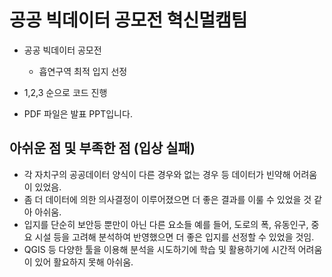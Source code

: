 # 공공 빅데이터 공모전 혁신멀캠팀

- 공공 빅데이터 공모전
  - 흡연구역 최적 입지 선정

- 1,2,3 순으로 코드 진행

- PDF 파일은 발표 PPT입니다.

## 아쉬운 점 및 부족한 점 (입상 실패)

- 각 자치구의 공공데이터 양식이 다른 경우와 없는 경우 등 데이터가 빈약해 어려움이 있었음.
- 좀 더 데이터에 의한 의사결정이 이루어졌으면 더 좋은 결과를 이룰 수 있었을 것 같아 아쉬움.
- 입지를 단순히 보안등 뿐만이 아닌 다른 요소들 예를 들어, 도로의 폭, 유동인구, 중요 시설 등을 고려해 분석하여 반영했으면 더 좋은 입지를 선정할 수 있었을 것임.
- QGIS 등 다양한 툴을 이용해 분석을 시도하기에 학습 및 활용하기에 시간적 어려움이 있어 활요하지 못해 아쉬움.

